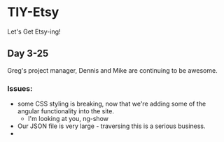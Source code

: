 # TIY-Etsy
Let's Get Etsy-ing!


## Day 3-25

Greg's project manager, Dennis and Mike are continuing to be awesome.

### Issues:

- some CSS styling is breaking, now that we're adding some of the angular functionality into the site.
   - I'm looking at you, ng-show
- Our JSON file is very large - traversing this is a serious business.
- 
